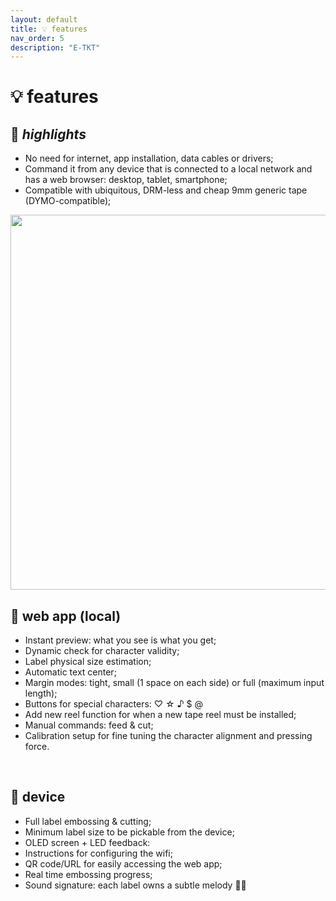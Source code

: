 ```yaml
---
layout: default
title: 💡 features
nav_order: 5
description: "E-TKT"
---
```


# 💡 **features**

## 🌟 *highlights*
- No need for internet, app installation, data cables or drivers;
- Command it from any device that is connected to a local network and has a web browser: desktop, tablet, smartphone;
- Compatible with ubiquitous, DRM-less and cheap 9mm generic tape (DYMO-compatible);

<img src="https://user-images.githubusercontent.com/15098003/194381898-ce36482a-8fbb-4b75-ae36-58ca9c9a64b1.gif" height="600">

## 📱 web app (local)

- Instant preview: what you see is what you get;
- Dynamic check for character validity;
- Label physical size estimation;
- Automatic text center;
- Margin modes: tight, small (1 space on each side) or full (maximum input length);
- Buttons for special characters: ♡  ☆  ♪  $ @
- Add new reel function for when a new tape reel must be installed;
- Manual commands: feed & cut;
- Calibration setup for fine tuning the character alignment and pressing force.

<br>

## 🔌 device

- Full label embossing & cutting;
- Minimum label size to be pickable from the device;
- OLED screen + LED feedback:
- Instructions for configuring the wifi;
- QR code/URL for easily accessing the web app;
- Real time embossing progress;
- Sound signature: each label owns a subtle melody 🐰🥚

<br>
